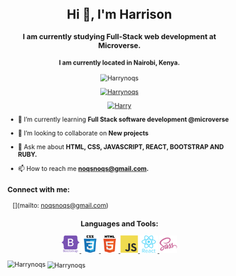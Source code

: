 <h1 align="center">Hi 👋, I'm Harrison</h1>
<h3 align="center">I am currently studying Full-Stack web development at Microverse.</h3>
<h4 align="center">I am currently located in Nairobi, Kenya.</h4>

<p align="center"> <img src="https://komarev.com/ghpvc/?username=Harrynoqs&label=Profile%20views&color=0e75b6&style=flat" alt="Harrynoqs" /> </p>

<p align="center"> <a href="https://github.com/ryo-ma/github-profile-trophy"><img src="https://github-profile-trophy.vercel.app/?username=Harrynoqs" alt="Harrynoqs" /></a> </p>

<p align="center"> <a href="https://twitter.com/noqsnoq1" target="blank"><img src="https://img.shields.io/twitter/follow/noqsnoq1?logo=twitter&style=for-the-badge" alt="Harry" /></a> </p>

- 🌱 I’m currently learning **Full Stack software development @microverse**

- 👯 I’m looking to collaborate on **New projects**

- 💬 Ask me about **HTML, CSS, JAVASCRIPT, REACT, BOOTSTRAP AND RUBY.**

- 📫 How to reach me **noqsnoqs@gmail.com.**

<h3 align="left">Connect with me:</h3>

[<img alt="" src="https://img.shields.io/badge/GitHub-%2312100E.svg?&style=for-the-badge&logo=Github&logoColor=white" />](https://github.com/Harrynoqs) [<img alt="" src="https://img.shields.io/badge/twitter-%231DA1F2.svg?&style=for-the-badge&logo=twitter&logoColor=white" />](https://twitter.com/noqsnoq1)
[<img alt="" src="https://img.shields.io/badge/linkedin-%230077B5.svg?style=for-the-badge&logo=linkedin&logoColor=white" />](https://www.linkedin.com/in/harrison-njuguna-59536314/)
[<img alt="" src="https://img.shields.io/badge/Gmail-D14836?style=for-the-badge&logo=gmail&logoColor=white" />](mailto: noqsnoqs@gmail.com)

<h3 align="center">Languages and Tools:</h3>
<p align="center"> <a href="https://getbootstrap.com" target="_blank" rel="noreferrer"> <img src="https://raw.githubusercontent.com/devicons/devicon/master/icons/bootstrap/bootstrap-plain-wordmark.svg" alt="bootstrap" width="40" height="40"/> </a> <a href="https://www.w3schools.com/css/" target="_blank" rel="noreferrer"> <img src="https://raw.githubusercontent.com/devicons/devicon/master/icons/css3/css3-original-wordmark.svg" alt="css3" width="40" height="40"/> </a> <a href="https://www.w3.org/html/" target="_blank" rel="noreferrer"> <img src="https://raw.githubusercontent.com/devicons/devicon/master/icons/html5/html5-original-wordmark.svg" alt="html5" width="40" height="40"/> </a> <a href="https://developer.mozilla.org/en-US/docs/Web/JavaScript" target="_blank" rel="noreferrer"> <img src="https://raw.githubusercontent.com/devicons/devicon/master/icons/javascript/javascript-original.svg" alt="javascript" width="40" height="40"/> </a> </a> <a href="https://reactjs.org/" target="_blank" rel="noreferrer"> <img src="https://raw.githubusercontent.com/devicons/devicon/master/icons/react/react-original-wordmark.svg" alt="react" width="40" height="40"/> </a> </a> <a href="https://sass-lang.com" target="_blank" rel="noreferrer"> <img src="https://raw.githubusercontent.com/devicons/devicon/master/icons/sass/sass-original.svg" alt="sass" width="40" height="40"/> </a> </p>

<p><img align="left" src="https://github-readme-stats.vercel.app/api/top-langs?username=Harrynoqs&show_icons=true&locale=en&layout=compact" alt="Harrynoqs" /></p>

<p>&nbsp;<img align="center" src="https://github-readme-stats.vercel.app/api?username=Harrynoqs&show_icons=true&locale=en" alt="Harrynoqs" /></p>

<p><img align="center" src="https://github-readme-streak-stats.herokuapp.com/?user=e
